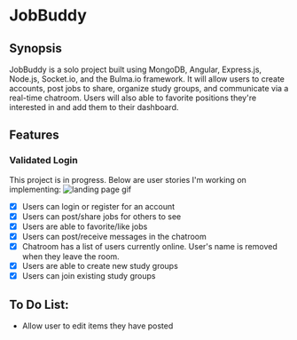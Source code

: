 # JobBuddy
## Synopsis
JobBuddy is a solo project built using MongoDB, Angular, Express.js, Node.js, Socket.io, and the Bulma.io framework. It will allow users to create accounts, post jobs to share, organize study groups, and communicate via a real-time chatroom. Users will also able to favorite positions they're interested in and add them to their dashboard.

## Features

### Validated Login
This project is in progress. Below are user stories I'm working on implementing: 
![landing page gif](/gifs/landingpg.gif)
- [x] Users can login or register for an account
- [x] Users can post/share jobs for others to see
- [x] Users are able to favorite/like jobs
- [x] Users can post/receive messages in the chatroom
- [x] Chatroom has a list of users currently online. User's name is removed when they leave the room.
- [x] Users are able to create new study groups
- [x] Users can join existing study groups

## To Do List:
- Allow user to edit items they have posted
